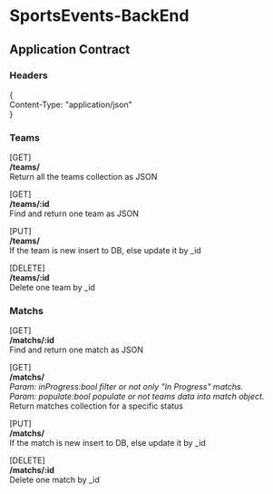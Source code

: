 # SportsEvents-BackEnd

## Application Contract

### Headers
{  
    Content-Type: "application/json"  
}  

### Teams 

[GET]  
**/teams/**  
Return all the teams collection as JSON  

[GET]  
**/teams/:id**  
Find and return one team as JSON  

[PUT]  
**/teams/**  
If the team is new insert to DB, else update it by _id  

[DELETE]  
**/teams/:id**  
Delete one team by _id  


### Matchs  
    
[GET]  
**/matchs/:id**  
Find and return one match as JSON  

[GET]  
**/matchs/**  
*Param: inProgress:bool filter or not only "In Progress" matchs.*    
*Param: populate:bool populate or not teams data into match object.*  
Return matches collection for a specific status  

[PUT]  
**/matchs/**   
If the match is new insert to DB, else update it by _id  

[DELETE]  
**/matchs/:id**  
Delete one match by _id  


